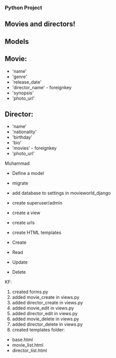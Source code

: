 ### Python Project

## Movies and directors!

## Models

## Movie:
- 'name'
- 'genre'
- 'release_date'
- 'director_name' - foreignkey
- 'synopsis'
- 'photo_url'

## Director:
- 'name'
- 'nationality'
- 'birthday'
- 'bio'
- 'movies' - foreignkey
- 'photo_url'

Muhammad
- Define a model
- migrate

- add database to settings in movieworld_django
- create superuser/admin
- create a view
- create urls
- create HTML templates

- Create
- Read
- Update
- Delete 

KF:
1. created forms.py
2. added movie_create in views.py
3. added director_create in views.py
4. added movie_edit in views.py
5. added director_edit in views.py
6. added movie_delete in views.py
7. added director_delete in views.py
8. created templates folder:
- base.html
- movie_list.html
- director_list.html 
